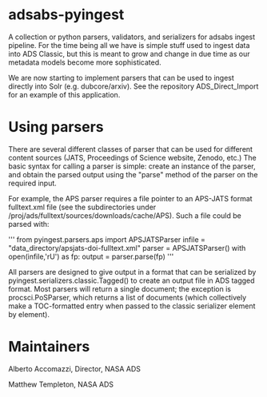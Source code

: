 # adsabs-pyingest

A collection or python parsers, validators, and serializers for adsabs 
ingest pipeline.  For the time being all we have is simple stuff used to
ingest data into ADS Classic, but this is meant to grow and change in 
due time as our metadata models become more sophisticated.

We are now starting to implement parsers that can be used to ingest directly
into Solr (e.g. dubcore/arxiv).  See the repository ADS_Direct_Import for
an example of this application.

# Using parsers

There are several different classes of parser that can be used for different
content sources (JATS, Proceedings of Science website, Zenodo, etc.)  The
basic syntax for calling a parser is simple: create an instance of the
parser, and obtain the parsed output using the "parse" method of the
parser on the required input.

For example, the APS parser requires a file pointer to an 
APS-JATS format fulltext.xml file (see the subdirectories under
/proj/ads/fulltext/sources/downloads/cache/APS).  Such a file could be
parsed with:

'''
from pyingest.parsers.aps import APSJATSParser
infile = "data_directory/apsjats-doi-fulltext.xml"
parser = APSJATSParser()
with open(infile,'rU') as fp:
    output = parser.parse(fp)
'''

All parsers are designed to give output in a format that can be serialized
by pyingest.serializers.classic.Tagged() to create an output file in ADS
tagged format.  Most parsers will return a single document; the exception
is procsci.PoSParser, which returns a list of documents (which collectively
make a TOC-formatted entry when passed to the classic serializer element by
element).

# Maintainers

Alberto Accomazzi, Director, NASA ADS

Matthew Templeton, NASA ADS
